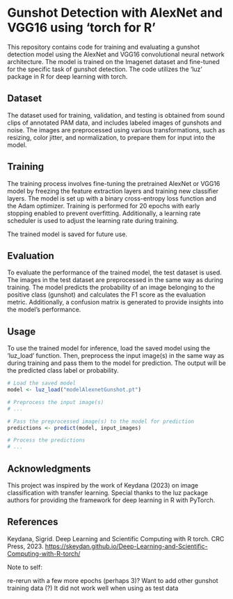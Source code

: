 Gunshot Detection with AlexNet and VGG16 using ‘torch for R’
================

<!-- README.md is generated from README.Rmd. Please edit that file -->

This repository contains code for training and evaluating a gunshot
detection model using the AlexNet and VGG16 convolutional neural network
architecture. The model is trained on the Imagenet dataset and
fine-tuned for the specific task of gunshot detection. The code utilizes
the ‘luz’ package in R for deep learning with torch.

## Dataset

The dataset used for training, validation, and testing is obtained from
sound clips of annotated PAM data, and includes labeled images of
gunshots and noise. The images are preprocessed using various
transformations, such as resizing, color jitter, and normalization, to
prepare them for input into the model.

## Training

The training process involves fine-tuning the pretrained AlexNet or
VGG16 model by freezing the feature extraction layers and training new
classifier layers. The model is set up with a binary cross-entropy loss
function and the Adam optimizer. Training is performed for 20 epochs
with early stopping enabled to prevent overfitting. Additionally, a
learning rate scheduler is used to adjust the learning rate during
training.

The trained model is saved for future use.

## Evaluation

To evaluate the performance of the trained model, the test dataset is
used. The images in the test dataset are preprocessed in the same way as
during training. The model predicts the probability of an image
belonging to the positive class (gunshot) and calculates the F1 score as
the evaluation metric. Additionally, a confusion matrix is generated to
provide insights into the model’s performance.

## Usage

To use the trained model for inference, load the saved model using the
‘luz_load’ function. Then, preprocess the input image(s) in the same way
as during training and pass them to the model for prediction. The output
will be the predicted class label or probability.

``` r
# Load the saved model
model <- luz_load("modelAlexnetGunshot.pt")

# Preprocess the input image(s)
# ...

# Pass the preprocessed image(s) to the model for prediction
predictions <- predict(model, input_images)

# Process the predictions
# ...
```

## Acknowledgments

This project was inspired by the work of Keydana (2023) on image
classification with transfer learning. Special thanks to the luz package
authors for providing the framework for deep learning in R with PyTorch.

## References

Keydana, Sigrid. Deep Learning and Scientific Computing with R torch.
CRC Press, 2023.
<https://skeydan.github.io/Deep-Learning-and-Scientific-Computing-with-R-torch/>

Note to self:

re-rerun with a few more epochs (perhaps 3)? Want to add other gunshot
training data (?) It did not work well when using as test data
